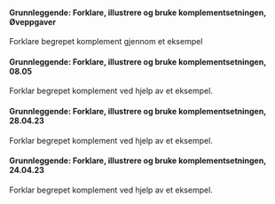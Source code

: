 #### Grunnleggende: Forklare, illustrere og bruke komplementsetningen,  Øveppgaver

Forklare begrepet komplement gjennom et eksempel

#### Grunnleggende: Forklare, illustrere og bruke komplementsetningen,  08.05

Forklar begrepet komplement ved hjelp av et eksempel.

#### Grunnleggende: Forklare, illustrere og bruke komplementsetningen,  28.04.23

Forklar begrepet komplement ved hjelp av et eksempel.

#### Grunnleggende: Forklare, illustrere og bruke komplementsetningen,  24.04.23

Forklar begrepet komplement ved hjelp av et eksempel.

